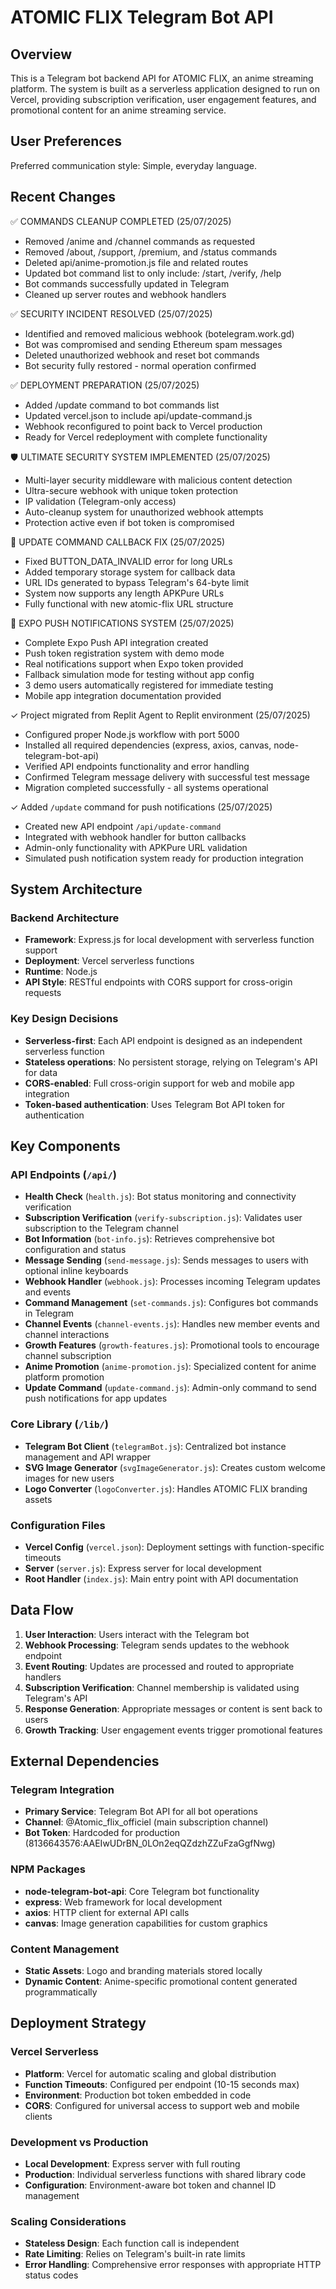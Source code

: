 # ATOMIC FLIX Telegram Bot API

## Overview

This is a Telegram bot backend API for ATOMIC FLIX, an anime streaming platform. The system is built as a serverless application designed to run on Vercel, providing subscription verification, user engagement features, and promotional content for an anime streaming service.

## User Preferences

Preferred communication style: Simple, everyday language.

## Recent Changes

✅ COMMANDS CLEANUP COMPLETED (25/07/2025)
- Removed /anime and /channel commands as requested
- Removed /about, /support, /premium, and /status commands
- Deleted api/anime-promotion.js file and related routes
- Updated bot command list to only include: /start, /verify, /help
- Bot commands successfully updated in Telegram
- Cleaned up server routes and webhook handlers

✅ SECURITY INCIDENT RESOLVED (25/07/2025)
- Identified and removed malicious webhook (botelegram.work.gd)
- Bot was compromised and sending Ethereum spam messages
- Deleted unauthorized webhook and reset bot commands
- Bot security fully restored - normal operation confirmed

✅ DEPLOYMENT PREPARATION (25/07/2025)
- Added /update command to bot commands list
- Updated vercel.json to include api/update-command.js
- Webhook reconfigured to point back to Vercel production
- Ready for Vercel redeployment with complete functionality

🛡️ ULTIMATE SECURITY SYSTEM IMPLEMENTED (25/07/2025)
- Multi-layer security middleware with malicious content detection
- Ultra-secure webhook with unique token protection
- IP validation (Telegram-only access)
- Auto-cleanup system for unauthorized webhook attempts
- Protection active even if bot token is compromised

🔧 UPDATE COMMAND CALLBACK FIX (25/07/2025)
- Fixed BUTTON_DATA_INVALID error for long URLs
- Added temporary storage system for callback data
- URL IDs generated to bypass Telegram's 64-byte limit
- System now supports any length APKPure URLs
- Fully functional with new atomic-flix URL structure

📱 EXPO PUSH NOTIFICATIONS SYSTEM (25/07/2025)
- Complete Expo Push API integration created
- Push token registration system with demo mode
- Real notifications support when Expo token provided
- Fallback simulation mode for testing without app config
- 3 demo users automatically registered for immediate testing
- Mobile app integration documentation provided

✓ Project migrated from Replit Agent to Replit environment (25/07/2025)
- Configured proper Node.js workflow with port 5000
- Installed all required dependencies (express, axios, canvas, node-telegram-bot-api)
- Verified API endpoints functionality and error handling
- Confirmed Telegram message delivery with successful test message
- Migration completed successfully - all systems operational

✓ Added `/update` command for push notifications (25/07/2025)
- Created new API endpoint `/api/update-command`
- Integrated with webhook handler for button callbacks
- Admin-only functionality with APKPure URL validation
- Simulated push notification system ready for production integration

## System Architecture

### Backend Architecture
- **Framework**: Express.js for local development with serverless function support
- **Deployment**: Vercel serverless functions
- **Runtime**: Node.js
- **API Style**: RESTful endpoints with CORS support for cross-origin requests

### Key Design Decisions
- **Serverless-first**: Each API endpoint is designed as an independent serverless function
- **Stateless operations**: No persistent storage, relying on Telegram's API for data
- **CORS-enabled**: Full cross-origin support for web and mobile app integration
- **Token-based authentication**: Uses Telegram Bot API token for authentication

## Key Components

### API Endpoints (`/api/`)
- **Health Check** (`health.js`): Bot status monitoring and connectivity verification
- **Subscription Verification** (`verify-subscription.js`): Validates user subscription to the Telegram channel
- **Bot Information** (`bot-info.js`): Retrieves comprehensive bot configuration and status
- **Message Sending** (`send-message.js`): Sends messages to users with optional inline keyboards
- **Webhook Handler** (`webhook.js`): Processes incoming Telegram updates and events
- **Command Management** (`set-commands.js`): Configures bot commands in Telegram
- **Channel Events** (`channel-events.js`): Handles new member events and channel interactions
- **Growth Features** (`growth-features.js`): Promotional tools to encourage channel subscription
- **Anime Promotion** (`anime-promotion.js`): Specialized content for anime platform promotion
- **Update Command** (`update-command.js`): Admin-only command to send push notifications for app updates

### Core Library (`/lib/`)
- **Telegram Bot Client** (`telegramBot.js`): Centralized bot instance management and API wrapper
- **SVG Image Generator** (`svgImageGenerator.js`): Creates custom welcome images for new users
- **Logo Converter** (`logoConverter.js`): Handles ATOMIC FLIX branding assets

### Configuration Files
- **Vercel Config** (`vercel.json`): Deployment settings with function-specific timeouts
- **Server** (`server.js`): Express server for local development
- **Root Handler** (`index.js`): Main entry point with API documentation

## Data Flow

1. **User Interaction**: Users interact with the Telegram bot
2. **Webhook Processing**: Telegram sends updates to the webhook endpoint
3. **Event Routing**: Updates are processed and routed to appropriate handlers
4. **Subscription Verification**: Channel membership is validated using Telegram's API
5. **Response Generation**: Appropriate messages or content is sent back to users
6. **Growth Tracking**: User engagement events trigger promotional features

## External Dependencies

### Telegram Integration
- **Primary Service**: Telegram Bot API for all bot operations
- **Channel**: @Atomic_flix_officiel (main subscription channel)
- **Bot Token**: Hardcoded for production (8136643576:AAEIwUDrBN_0LOn2eqQZdzhZZuFzaGgfNwg)

### NPM Packages
- **node-telegram-bot-api**: Core Telegram bot functionality
- **express**: Web framework for local development
- **axios**: HTTP client for external API calls
- **canvas**: Image generation capabilities for custom graphics

### Content Management
- **Static Assets**: Logo and branding materials stored locally
- **Dynamic Content**: Anime-specific promotional content generated programmatically

## Deployment Strategy

### Vercel Serverless
- **Platform**: Vercel for automatic scaling and global distribution
- **Function Timeouts**: Configured per endpoint (10-15 seconds max)
- **Environment**: Production bot token embedded in code
- **CORS**: Configured for universal access to support web and mobile clients

### Development vs Production
- **Local Development**: Express server with full routing
- **Production**: Individual serverless functions with shared library code
- **Configuration**: Environment-aware bot token and channel ID management

### Scaling Considerations
- **Stateless Design**: Each function call is independent
- **Rate Limiting**: Relies on Telegram's built-in rate limits
- **Error Handling**: Comprehensive error responses with appropriate HTTP status codes